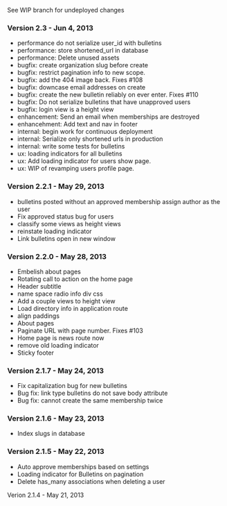 See WIP branch for undeployed changes

### Version 2.3 - Jun 4, 2013

* performance do not serialize user_id with bulletins
* performance: store shortened_url in database 
* performance: Delete unused assets
* bugfix: create organization slug before create
* bugfix: restrict pagination info to new scope.
* bugfix: add the 404 image back. Fixes #108
* bugfix: downcase email addresses on create
* bugfix: create the new bulletin reliably on ever enter. Fixes #110
* bugfix: Do not serialize bulletins that have unapproved users
* bugfix: login view is a height view
* enhancement: Send an email when memberships are destroyed
* enhancehment: Add text and nav in footer
* internal: begin work for continuous deployment 
* internal: Serialize only shortened urls in production
* internal: write some tests for bulletins
* ux: loading indicators for all bulletins
* ux: Add loading indicator for users show page.
* ux: WIP of revamping users profile page.

### Version 2.2.1 - May 29, 2013

* bulletins posted without an approved membership assign author as the user
* Fix approved status bug for users
* classify some views as height views
* reinstate loading indicator
* Link  bulletins open in new window

### Version 2.2.0 - May 28, 2013

* Embelish about pages
* Rotating call to action on the home page
* Header subtitle
* name space radio info div css
* Add a couple views to height view
* Load directory info in application route
* align paddings
* About pages
* Paginate URL with page number. Fixes #103
* Home page is news route now
* remove old loading indicator
* Sticky footer

### Version 2.1.7 - May 24, 2013

* Fix capitalization bug for new bulletins
* Bug fix: link type bulletins do not save body attribute
* Bug fix: cannot create the same membership twice

### Version 2.1.6 - May 23, 2013

* Index slugs in database

### Version 2.1.5 - May 22, 2013

* Auto approve memberships based on settings
* Loading indicator for Bulletins on pagination
* Delete has_many associations when deleting a user

Verion 2.1.4 - May 21, 2013
